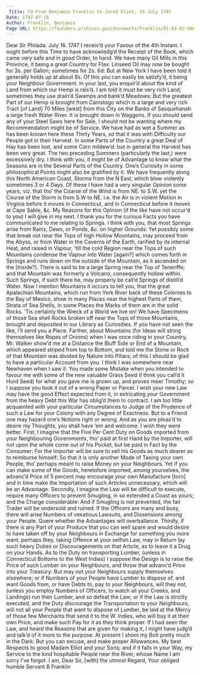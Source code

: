 ```yaml
---
 Title: FO-From Benjamin Franklin to Jared Eliot, 16 July 1747
Date: 1747-07-16
Author: Franklin, Benjamin
Page URL: https://founders.archives.gov/documents/Franklin/01-03-02-0067
---
```


Dear Sir
Philada. July 16. 1747
I receiv’d your Favour of the 4th Instant. I ought before this Time to have acknowledg’d the Receipt of the Book, which came very safe and in good Order, to hand. We have many Oil Mills in this Province, it being a great Country for Flax. Linseed Oil may now be bought for 3s. per Gallon; sometimes for 2s. 6d: But at New York I have been told it generally holds up at about 8s. Of this you can easily be satisfy’d, it being your Neighbour Government. In your last, you enquir’d about the kind of Land from which our Hemp is rais’d. I am told it must be very rich Land; sometimes they use drain’d Swamps and bank’d Meadows: But the greatest Part of our Hemp is brought from Canistogo which is a large and very rich Tract [of Land] 70 Miles [west] from this City on the Banks of Sasquehanah a large fresh Water River. It is brought down in Waggons. If you should send any of your Steel Saws here for Sale, I should not be wanting where my Recommendation might be of Service. We have had as wet a Summer as has been known here these Thirty Years, so that it was with Difficulty our People got in their Harvest. In some Parts of the Country a great Deal of Hay has been lost, and some Corn mildew’d: but in general the Harvest has been very great. The two preceding Summers (particularly the last,) were excessively dry. I think with you, it might be of Advantage to know what the Seasons are in the Several Parts of the Country. One’s Curiosity in some philosophical Points might also be gratified by it. We have frequently along this North American Coast, Storms from the N East, which blow violently sometimes 3 or 4 Days. Of these I have had a very singular Opinion some years, viz. that tho’ the Coarse of the Wind is from NE. to S.W. yet the Course of the Storm is from S.W to NE. i.e. the Air is in violent Motion in Virginia before it moves in Connecticut, and in Connecticut before it moves at Cape Sable, &c. My Reasons for this Opinion (if the like have not occur’d to you) I will give in my next. I thank you for the curious Facts you have communicated to me relating to Springs. I think with you, that most Springs arise from Rains, Dews, or Ponds, &c. on higher Grounds: Yet possibly some that break out near the Tops of high Hollow Mountains, may proceed from the Abyss, or from Water in the Caverns of the Earth, rarified by its internal Heat, and raised in Vapour, ’till the cold Region near the Tops of such Mountains condense the Vapour into Water [again?] which comes forth in Springs and runs down on the outside of the Mountain, as it ascended on the [Inside?]. There is said to be a large Spring near the Top of Teneriffe; and that Mountain was formerly a Volcano, consequently hollow within. Such Springs, if such there be, may properly be call’d Springs of distill’d Water. Now I mention Mountains it occurs to tell you, that the great Apalachian Mountains, which run from York River back of these Colonies to the Bay of Mexico, show in many Places near the highest Parts of them, Strata of Sea Shells, in some Places the Marks of them are in the solid Rocks. ’Tis certainly the Wreck of a World we live on! We have Specimens of those Sea shell Rocks broken off near the Tops of those Mountains, brought and deposited in our Library as Curiosities. If you have not seen the like, I’ll send you a Piece. Farther, about Mountains (for Ideas will string themselves like Ropes of Onions) when I was once riding in your Country, Mr. Walker show’d me at a Distance the Bluff Side or End of a Mountain, which appeared striped from top to Bottom, and told me the Stone or Rock of that Mountain was divided by Nature into Pillars; of this I should be glad to have a particular Account from you. I think I was somewhere near Newhaven when I saw it. You made some Mistake when you intended to favour me with some of the new valuable Grass Seed (I think you call’d it Hurd Seed) for what you gave me is grown up, and proves meer Timothy; so I suppose you took it out of a wrong Paper or Parcel.
I wish your new Law may have the good Effect expected from it, in extricating your Government from the heavy Debt this War has oblig’d them to contract. I am too little acquainted with your particular Circumstances to Judge of the Prudence of such a Law for your Colony with any Degree of Exactness. But to a Friend one may hazard one’s Notions right or wrong. And as you are pleas’d to desire my Thoughts, you shall have ’em and welcome. I wish they were better. First, I imagine that the Five Per Cent Duty on Goods imported from your Neighbouring Governments, tho’ paid at first Hand by the Importer, will not upon the whole come out of his Pocket, but be paid in Fact by the Consumer: For the Importer will be sure to sell his Goods as much dearer as to reimburse himself: So that it is only another Mode of Taxing your own People, tho’ perhaps meant to raise Money on your Neighbours. Yet if you can make some of the Goods, heretofore imported, among yourselves, the advanc’d Price of 5 percent may encourage your own Manufacture [torn] and in time make the Importation of such Articles unnecessary, which will be an Advantage. Secondly, I imagine the Law will be difficult to execute, require many Officers to prevent Smugling, in so extended a Coast as yours; and the Charge considerable: And if Smugling is not prevented, the fair Trader will be undersold and ruined. If the Officers are many and busy, there will arise Numbers of vexatious Lawsuits, and Dissensions among your People. Quere whether the Advantages will overballance. Thirdly, if there is any Part of your Produce that you can well spare and would desire to have taken off by your Neighbours in Exchange for something you more want, perhaps they, taking Offence at your selfish Law, may in Return lay such heavy Duties or Discouragements on that Article, as to leave it a Drug on your Hands. As to the Duty on transporting Lumber, (unless in Connecticut Bottoms to the West Indies) I suppose the Design is to raise the Price of such Lumber on your Neighbours, and throw that advanc’d Price into your Treasury: But may not your Neighbours supply themselves elsewhere; or if Numbers of your People have Lumber to dispose of, and want Goods from, or have Debts to, pay to your Neighbours, will they not, (unless you employ Numbers of Officers, to watch all your Creeks, and Landings) run their Lumber, and so defeat the Law; or if the Law is strictly executed, and the Duty discourage the Transportation to your Neighbours, will not all your People that want to dispose of Lumber, be laid at the Mercy of those few Merchants that send it to the W. Indies, who will buy it at their own Price, and make such Pay for it as they think proper. If I had seen the Law, and heard the Reasons that are given for making it, I might have judg’d and talk’d of it more to the purpose. At present I shoot my Bolt pretty much in the Dark: But you can excuse, and make proper Allowances. My best Respects to good Madam Elliot and your Sons; and if it falls in your Way, my Service to the kind hospitable People near the River, whose Name I am sorry I’ve forgot. I am, Dear Sir, [with] the utmost Regard, Your obliged humble Servant
B Franklin

